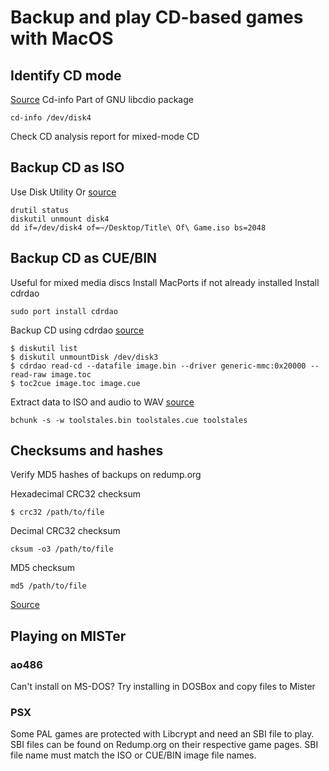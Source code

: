 # Backup and play CD-based games with MacOS

## Identify CD mode
[Source](https://www.bitsgalore.org/2015/11/13/preserving-optical-media-from-the-command-line)
Cd-info Part of GNU libcdio package
```
cd-info /dev/disk4
```
Check CD analysis report for mixed-mode CD

## Backup CD as ISO
Use Disk Utility
Or [source](https://emulationonmac.wordpress.com/2010/11/05/preserving-sony-playstation-1-games/)
```
drutil status
diskutil unmount disk4
dd if=/dev/disk4 of=~/Desktop/Title\ Of\ Game.iso bs=2048
```

## Backup CD as CUE/BIN
Useful for mixed media discs
Install MacPorts if not already installed
Install cdrdao
```
sudo port install cdrdao
```
Backup CD using cdrdao [source](https://emulationonmac.wordpress.com/2015/07/26/preserving-cd-and-dvd-based-console-games-pt-3-the-bin-cue-format/)
```
$ diskutil list
$ diskutil unmountDisk /dev/disk3
$ cdrdao read-cd --datafile image.bin --driver generic-mmc:0x20000 --read-raw image.toc
$ toc2cue image.toc image.cue
```

Extract data to ISO and audio to WAV [source](https://www.bitsgalore.org/2015/11/13/preserving-optical-media-from-the-command-line)
```
bchunk -s -w toolstales.bin toolstales.cue toolstales
```
## Checksums and hashes
Verify MD5 hashes of backups on redump.org

Hexadecimal CRC32 checksum
```
$ crc32 /path/to/file
```
Decimal CRC32 checksum
```
cksum -o3 /path/to/file
```
MD5 checksum
```
md5 /path/to/file
```
[Source](https://pokealeaf.wordpress.com/2012/03/27/crc32-checksums-on-mac-osx/)

## Playing on MISTer
### ao486
Can't install on MS-DOS? Try installing in DOSBox and copy files to Mister
### PSX
Some PAL games are protected with Libcrypt and need an SBI file to play. SBI files can be found on Redump.org on their respective game pages. SBI file name must match the ISO or CUE/BIN image file names.
